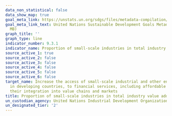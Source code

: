```yaml
---
data_non_statistical: false
data_show_map: true
goal_meta_link: https://unstats.un.org/sdgs/files/metadata-compilation/Metadata-Goal-9.pdf
goal_meta_link_text: United Nations Sustainable Development Goals Metadata (PDF 4.0
  MB)
graph_title: ''
graph_type: line
indicator_number: 9.3.1
indicator_name: Proportion of small-scale industries in total industry value added
source_active_1: true
source_active_2: false
source_active_3: false
source_active_4: false
source_active_5: false
source_active_6: false
target_name: Increase the access of small-scale industrial and other enterprises, in particular
  in developing countries, to financial services, including affordable credit, and
  their integration into value chains and markets
title: Proportion of small-scale industries in total industry value added
un_custodian_agency: United Nations Industrial Development Organization (UNIDO)
un_designated_tier: '2'
---
```

